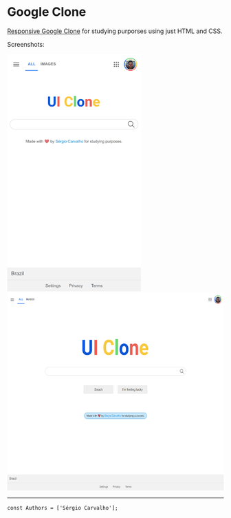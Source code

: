 # Google Clone

[Responsive Google Clone](https://sergiocme.github.io/google-clone/) for studying purporses using just HTML and CSS.

Screenshots:

<div>
  <img height="552px" src="https://github.com/sergiocme/google-clone/blob/main/mobile.png" />
  <object height="500" width="20"></object>
  <img height="460px" src="https://github.com/sergiocme/google-clone/blob/main/desktop.png" />
</div>

---

```
const Authors = ['Sérgio Carvalho'];
```
